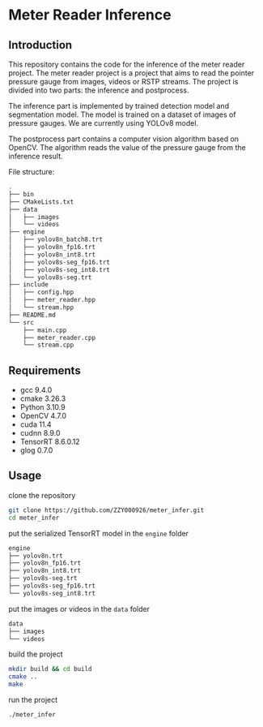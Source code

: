 # Meter Reader Inference

## Introduction

This repository contains the code for the inference of the meter reader project. The meter reader project is a project that aims to read the pointer pressure gauge from images, videos or RSTP streams. The project is divided into two parts: the inference and postprocess.

The inference part is implemented by trained detection model and segmentation model. The model is trained on a dataset of images of pressure gauges. We are currently using YOLOv8 model.

The postprocess part contains a computer vision algorithm based on OpenCV. The algorithm reads the value of the pressure gauge from the inference result.

File structure:

```bash
.
├── bin
├── CMakeLists.txt
├── data
│   ├── images
│   └── videos
├── engine
│   ├── yolov8n_batch8.trt
│   ├── yolov8n_fp16.trt
│   ├── yolov8n_int8.trt
│   ├── yolov8s-seg_fp16.trt
│   ├── yolov8s-seg_int8.trt
│   └── yolov8s-seg.trt
├── include
│   ├── config.hpp
│   ├── meter_reader.hpp
│   └── stream.hpp
├── README.md
└── src
    ├── main.cpp
    ├── meter_reader.cpp
    └── stream.cpp
```

## Requirements

- gcc 9.4.0
- cmake 3.26.3
- Python 3.10.9
- OpenCV 4.7.0
- cuda 11.4
- cudnn 8.9.0
- TensorRT 8.6.0.12
- glog 0.7.0

## Usage

clone the repository

```bash
git clone https://github.com/ZZY000926/meter_infer.git
cd meter_infer
```

put the serialized TensorRT model in the `engine` folder

```bash
engine
├── yolov8n.trt
├── yolov8n_fp16.trt
├── yolov8n_int8.trt
├── yolov8s-seg.trt
├── yolov8s-seg_fp16.trt
└── yolov8s-seg_int8.trt
```

put the images or videos in the `data` folder

```bash
data
├── images
└── videos
```

build the project

```bash
mkdir build && cd build
cmake ..
make
```

run the project

```bash
./meter_infer
```



